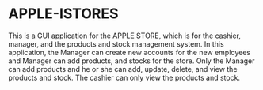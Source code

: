 # APPLE-ISTORES
This is a GUI  application for the APPLE STORE, which is for the cashier, manager, and the products and stock management system.
In this application, the Manager can create new accounts for the new employees and Manager can add products, and stocks for the store. Only the Manager can add products
and he or she can add, update, delete, and view the products and stock.
The cashier can only view the products and stock.



